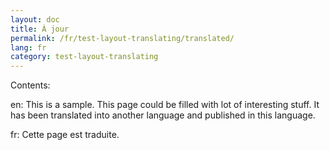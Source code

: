 ```yaml
---
layout: doc
title: À jour
permalink: /fr/test-layout-translating/translated/
lang: fr
category: test-layout-translating
---
```


Contents:

en: This is a sample. This page could be filled with lot of interesting stuff.
It has been translated into another language and published in this language.

fr: Cette page est traduite.
